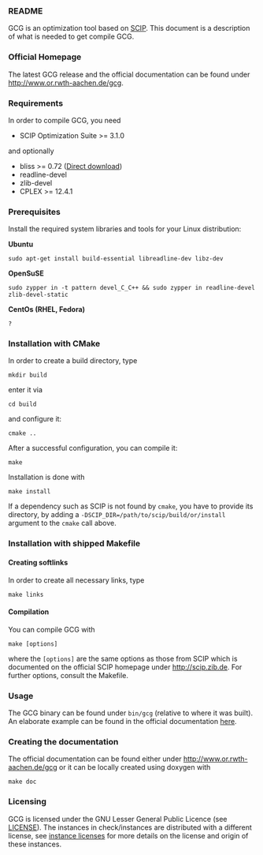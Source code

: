 ### README

GCG is an optimization tool based on [SCIP](http://scip.zib.de). This document
is a description of what is needed to get compile GCG.

### Official Homepage

The latest GCG release and the official documentation can be found under
http://www.or.rwth-aachen.de/gcg.

### Requirements

In order to compile GCG, you need

 * SCIP Optimization Suite >= 3.1.0

and optionally

 * bliss >= 0.72 ([Direct download](http://www.tcs.hut.fi/Software/bliss/bliss-0.72.zip))
 * readline-devel
 * zlib-devel
 * CPLEX >= 12.4.1

### Prerequisites

Install the required system libraries and tools for your Linux distribution:

**Ubuntu**

    sudo apt-get install build-essential libreadline-dev libz-dev

**OpenSuSE**

    sudo zypper in -t pattern devel_C_C++ && sudo zypper in readline-devel zlib-devel-static

**CentOs (RHEL, Fedora)**

    ?

### Installation with CMake

In order to create a build directory, type

    mkdir build

enter it via

    cd build

and configure it:

    cmake ..

After a successful configuration, you can compile it:

    make

Installation is done with

    make install

If a dependency such as SCIP is not found by `cmake`, you have to provide its
directory, by adding a `-DSCIP_DIR=/path/to/scip/build/or/install` argument
to the `cmake` call above.

### Installation with shipped Makefile

#### Creating softlinks

In order to create all necessary links, type

    make links

#### Compilation

You can compile GCG with

    make [options]

where the `[options]` are the same options as those from SCIP which is
documented on the official SCIP homepage under http://scip.zib.de. For further
options, consult the Makefile.

### Usage

The GCG binary can be found under `bin/gcg` (relative to where it was built).
An elaborate example can be found in the official documentation
[here](http://www.or.rwth-aachen.de/gcg/EXAMPLE.html).

### Creating the documentation

The official documentation can be found either under
http://www.or.rwth-aachen.de/gcg or it can be locally created using doxygen with

    make doc


### Licensing

GCG is licensed under the GNU Lesser General Public Licence (see [LICENSE](LICENSE)).
The instances in check/instances are distributed with a different license, see
[instance licenses](check/instances/readme) for more details on the license and
origin of these instances.
